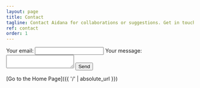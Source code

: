 ```yaml
---
layout: page
title: Contact
tagline: Contact Aidana for collaborations or suggestions. Get in touch with me through the contact form below!
ref: contact
order: 1
---
```

<form
  action="https://formspree.io/f/xjvjnger"
  method="POST"
>
  <label>
    Your email:
    <input type="email" name="_replyto">
  </label>
  <label>
    Your message:
    <textarea name="message"></textarea>
  </label>
  <!-- your other form fields go here -->
  <button type="submit">Send</button>
</form>

[Go to the Home Page]({{ '/' | absolute_url }})